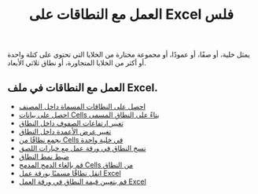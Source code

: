 ﻿---
title: العمل مع النطاقات على Excel فلس
second_title: Aspose.Cells Cloud Documen
linktitle: رن
type: docs
url: /ar/ranges/
aliases: [/working-with-ranges/]
keywords: Working with ranges on an Excel fil
description: كيفية العمل مع النطاقات في ملف Excel باستخدام Aspose.Cells Cloud REST API. يدعم SDK أنواع لغات التطوير. وهي تشمل Android وC# وGo وJava وNodeJS وPerl وPHP وPython وRuby وswift.
weight: 100
---
يمثل خلية، أو صفًا، أو عمودًا، أو مجموعة مختارة من الخلايا التي تحتوي على كتلة واحدة أو أكثر من الخلايا المتجاورة، أو نطاق ثلاثي الأبعاد.

## العمل مع النطاقات في ملف Excel.

- [احصل على النطاقات المسماة داخل المصنف](/cells/ar/get-named-ranges-inside-the-workbook/)
- [احصل على بيانات Cells بناءً على النطاق المسمى](/cells/ar/get-cells-data-based-on-named-range/)
- [تغيير ارتفاعات الصفوف داخل النطاق](/cells/ar/cells/change-heights-of-rows-inside-the-range/)
- [تغيير عرض الأعمدة داخل النطاق](/cells/ar/change-widths-of-columns-inside-the-range/)
- [يجمع نطاقًا من Cells في خلية واحدة](/cells/ar/combines-a-range-of-cells-into-a-single-cell/)
- [نسخ النطاق في ورقة عمل مع خيارات اللصق](/cells/ar/copy-range-in-a-worksheet-with-paste-options/)
- [ضبط نمط النطاق](/cells/ar/set-the-style-of-the-range/)
- [قم بإلغاء الدمج المدمج Cells من النطاق](/cells/ar/unmerge-merged-cells-of-the-range/)
- [انقل نطاقًا مسمىًا بورقة عمل Excel](/cells/ar/move-a-named-ranged-with-a-excel-worksheet/)
- [قم بتعيين قيمة النطاق في ورقة العمل Excel](/cells/ar/ranges/set-value/)

